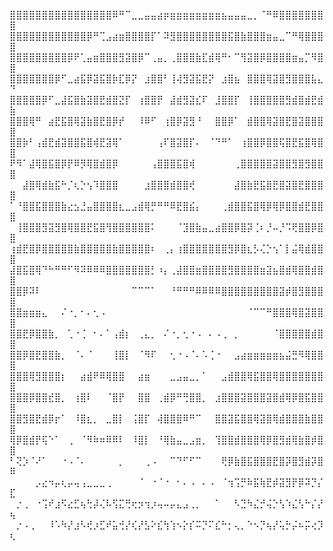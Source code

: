 ⣿⣿⣿⣿⣿⣿⣿⣿⣿⣿⣿⣿⣿⣿⣿⣿⠿⠛⠉⣀⣀⣤⣤⣴⡶⣶⣶⣶⣶⣶⣶⣶⣶⣦⣤⣤⣤⣀⡀⠈⠛⠿⣿⣿⣿⣿⣿⣿⣿⣿
⣿⣿⣿⣿⣿⣿⣿⣿⣿⣿⣿⣿⡿⠛⢉⣠⣴⣶⣿⣿⣿⣿⡏⠁⠽⣻⣿⣿⣿⣿⣿⣿⣿⣿⣯⣿⣷⣿⣿⣿⣶⣤⣀⠉⠛⢿⣿⣿⣿⣿
⣿⣿⣿⣿⣿⣿⣿⣿⣿⡿⠟⢁⣤⣶⣿⣿⣿⣻⣽⣿⡿⠉⢀⣤⡀⢀⣿⣿⣿⣷⣏⣾⢿⠛⠂⠉⢻⣽⣿⡿⣿⣿⣿⣿⣶⣤⡉⠻⣿⣿
⣿⣿⣿⣿⣿⣿⣿⡿⠋⣀⣴⣯⡿⣽⣯⣿⡷⣏⡿⡝⠀⣰⣿⣿⠃⢸⢼⣻⣽⣯⣟⡝⠀⣰⣿⣦⠀⣿⣿⣿⢿⣽⣿⣻⣿⣿⣿⣧⣄⠙
⣿⣿⣿⣿⣿⡿⠋⣀⣼⣯⣿⣷⣽⣿⣟⣾⣿⣝⡏⠀⢰⣿⣿⡟⠀⣼⣾⣻⣽⣎⠏⠀⣸⣿⣿⡏⠀⢸⣿⣿⣿⣿⣿⣻⣾⣿⣾⣟⣾⣷
⣿⣿⣿⢿⠛⠀⣴⣟⣯⣿⢿⣽⣷⣿⣟⣿⡿⡞⠀⠀⠸⠿⠋⠀⢰⣿⡿⣽⣻⠘⠀⠀⣿⣿⡿⠁⠀⣾⣿⣿⢿⣽⣿⣟⣿⣽⣿⣿⣿⣿
⣿⣿⡷⠃⢠⣾⣟⣾⣽⣿⣿⣯⣿⢾⣟⣽⢿⠁⠀⠀⠀⠀⠀⢠⠏⣿⣽⣿⡏⠄⠀⠈⠙⠛⠁⠀⢰⣿⣿⡿⣿⣿⢯⣿⣟⣯⣿⢿⣿⣿
⠟⠻⠁⣼⢿⣿⣯⣿⡿⡟⠿⡻⢿⣿⣾⣿⡿⠀⠀⠀⠀⠀⢠⣿⣿⣿⣯⣿⢾⠀⠀⠀⠀⠀⠀⢀⣿⣿⣿⣿⣿⣽⣿⣿⣻⣿⣻⣿⣿⣿
⠀⠀⣼⣿⢿⣾⣷⣯⠓⡈⢆⡑⢢⠹⣿⣿⣿⠀⠀⠀⠀⣰⣿⣿⣿⣾⣿⣿⢞⠀⠀⠀⠀⠀⠀⣼⣿⣷⣟⣯⣿⣟⣿⣽⣿⣟⣿⣿⣿⣿
⠁⠘⣿⣿⣯⣿⣿⣿⣷⣔⣢⣘⣤⣿⣿⣿⣿⣆⣀⣠⣾⢿⡛⠛⠛⠿⣟⣿⣮⡄⠀⠀⠀⢀⣾⣿⣿⣯⣿⢿⡿⢿⡿⣿⣿⣾⣟⣿⣿⣿
⠀⢸⣿⣿⣿⣻⣽⣻⣿⢿⣿⣿⣟⣯⣿⢻⣿⣿⣿⣿⣿⣿⠅⠀⠀⠀⠈⣹⣿⣷⣤⣀⣴⣿⣿⡿⣿⡽⢈⠆⡘⠤⡘⠩⢟⣿⣿⡿⣿⣿
⢰⣾⣟⣿⡿⣿⣿⣿⣿⣿⣷⣿⣿⣿⣿⣿⣷⣿⣿⣿⣿⣿⠆⠀⢀⡄⢰⣿⣿⣿⣿⣿⣿⣿⣻⡿⣿⣆⡣⢌⡑⢢⠁⡇⣬⢿⣾⣿⣿⣿
⣼⣿⣯⣿⢿⠙⠓⠛⠛⠋⠻⠽⠿⠿⠿⣿⣿⣿⣿⣿⣿⣿⡃⠰⡄⢀⣼⣿⣿⣶⣿⣿⣿⣿⣻⣿⣿⣿⣿⣶⣽⣦⣿⣾⢿⣿⣿⣾⣿⣿
⣿⣿⡿⠽⠇⠀⠀⠀⠀⠀⠀⠀⠀⠀⠀⠀⠀⠀⠀⠉⠉⠉⠁⠀⠀⠘⠛⠛⠛⠿⠿⠿⠿⣿⣿⣿⣿⣿⣿⣿⣿⣿⣽⡾⣿⣻⣿⣿⣿⣿
⣿⣿⣶⣶⣶⣄⠀⠀⠌⠐⡀⠂⠄⢂⠠⠀⠀⠀⠀⠀⠀⠀⠀⠀⠀⠀⠀⠀⠀⠀⠀⠀⠀⠀⠀⠀⠀⠈⠉⠉⠛⣿⣿⣿⢿⣿⣽⣿⣿⣿
⣿⣿⣟⡿⣿⣿⣷⡀⠀⢁⠐⢈⠀⠂⠄⠁⢠⣾⡆⠀⢀⣄⡀⠀⠌⠐⡀⢂⠐⠠⠀⠄⠠⢀⠀⡀⠀⠀⠀⠀⠀⠈⣿⣿⣿⣿⣿⣾⣿⣿
⣿⣿⡿⣿⣟⣿⣿⣷⡀⠀⠈⠄⠈⠀⠀⠀⢸⣿⡇⠀⠈⠻⠏⠀⠀⢂⠐⠠⠈⠄⠡⢈⠐⠀⠀⣠⣴⣶⣶⣶⣶⣶⣦⣬⣛⠻⢿⣿⣿⣿
⣿⣿⣿⢿⣻⣿⣿⣿⡆⠀⠀⣴⣾⠟⠿⢿⣿⣿⠀⠀⣴⣶⠀⠀⠀⣀⣠⣤⣀⡀⠁⠀⠀⣠⣾⣿⣿⢿⣯⣿⣿⢿⣿⣿⣿⣿⣿⣿⣿⣿
⣿⣿⣿⡿⣿⣿⣞⣿⡀⠀⢰⣿⠇⠀⠀⠈⣿⡟⠀⠀⣿⣿⠀⢀⣾⡿⠛⢛⣿⣿⡀⠀⣰⣿⣿⣿⣽⣿⣿⣿⣽⣿⣾⢿⡿⣿⣯⣿⣿⣿
⣿⣿⣻⣿⣟⣾⡿⡖⠁⠀⠸⣿⣆⡀⠀⣀⣿⡇⠀⢨⣿⡏⠀⢼⣿⣿⣿⠿⠛⠉⠀⠀⣿⣿⣽⣯⣿⣿⢿⣽⣿⢿⣾⣿⣿⣿⣷⣿⣿⣿
⢿⡿⣿⣾⡟⢯⠑⠁⠀⢀⠀⠈⠻⠷⠶⠿⠿⠇⠀⠸⣿⡇⠀⠘⢿⣷⣤⣀⣠⣶⡀⠀⢹⣿⣿⣾⣿⣿⣿⢿⡿⣿⣻⣾⢿⣷⣿⡾⣿⣿
⠃⢝⡱⠈⠜⠁⠀⠀⠐⠠⠈⠄⠀⠀⠀⠀⠀⡀⠀⠀⠀⢀⠠⠀⠀⠉⠙⠋⠋⠉⠀⠀⠀⢟⡿⣷⣿⣯⣿⣿⣿⣟⣿⡽⣿⣻⣾⡽⣿⠿
⠀⠀⠀⠀⡠⣔⠲⡤⢆⡤⢤⢠⣀⣀⣀⢀⠀⠀⠀⠀⠈⠀⠐⠈⠐⠀⠂⠄⠠⠀⠄⠠⠀⠈⢲⢩⡛⠷⣯⢷⣟⡾⣽⣻⡟⡿⠽⡙⡌⣏
⠀⡐⢀⠀⠐⢩⠞⣰⠫⣔⣋⢦⢓⡼⢌⠧⢫⣍⢛⢖⡲⢲⡰⢤⠤⡤⣄⣠⢀⡀⠀⠀⠁⠀⠀⠣⣙⠳⣌⡚⢬⡑⢣⠱⣌⢣⠓⡌⡜⢦
⠀⡐⠠⢀⠀⠀⠸⠡⠳⡜⣰⠣⢞⡰⣋⠞⣥⢚⡜⢎⡜⣣⠕⣎⢳⢱⠢⡕⡎⠭⡙⠍⣎⠓⡂⢄⡀⠑⠢⡙⢦⡜⢥⡓⡬⠦⡭⢔⡹⢆
